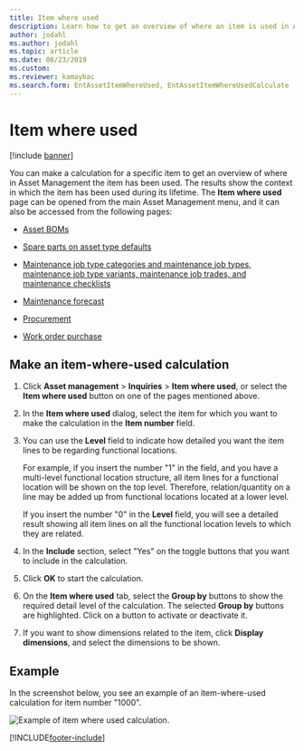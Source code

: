 ```yaml
---
title: Item where used
description: Learn how to get an overview of where an item is used in Asset Management, including a step-by-step process for making an item-where-used calculation.
author: jodahl
ms.author: jodahl
ms.topic: article
ms.date: 08/23/2019
ms.custom:
ms.reviewer: kamaybac
ms.search.form: EntAssetItemWhereUsed, EntAssetItemWhereUsedCalculate
---
```


# Item where used

[!include [banner](../../includes/banner.md)]

 

You can make a calculation for a specific item to get an overview of where in Asset Management the item has been used. The results show the context in which the item has been used during its lifetime. The **Item where used** page can be opened from the main Asset Management menu, and it can also be accessed from the following pages:

- [Asset BOMs](../objects/object-BOM.md)

- [Spare parts on asset type defaults](../setup-for-objects/object-types.md#spare-parts-on-the-asset-type-setup)

- [Maintenance job type categories and maintenance job types, maintenance job type variants, maintenance job trades, and maintenance checklists](../setup-for-work-orders/job-groups-and-job-types-variants-trades-and-checklists.md)

- [Maintenance forecast](../work-orders/maintenance-forecasts.md)

- [Procurement](../work-orders/procurement.md)

- [Work order purchase](../work-orders/procurement.md)

## Make an item-where-used calculation

1. Click **Asset management** > **Inquiries** > **Item where used**, or select the **Item where used** button on one of the pages mentioned above.

2. In the **Item where used** dialog, select the item for which you want to make the calculation in the **Item number** field.

3. You can use the **Level** field to indicate how detailed you want the item lines to be regarding functional locations. 

    For example, if you insert the number "1" in the field, and you have a multi-level functional location structure, all item lines for a functional location will be shown on the top level. Therefore, relation/quantity on a line may be added up from functional locations located at a lower level. 
    
    If you insert the number "0" in the **Level** field, you will see a detailed result showing all item lines on all the functional location levels to which they are related.

4. In the **Include** section, select "Yes" on the toggle buttons that you want to include in the calculation.

5. Click **OK** to start the calculation.

6. On the **Item where used** tab, select the **Group by** buttons to show the required detail level of the calculation. The selected **Group by** buttons are highlighted. Click on a button to activate or deactivate it.

7. If you want to show dimensions related to the item, click **Display dimensions**, and select the dimensions to be shown.

## Example

In the screenshot below, you see an example of an item-where-used calculation for item number "1000".

![Example of item where used calculation.](media/12-controlling-and-reporting.png)



[!INCLUDE[footer-include](../../../includes/footer-banner.md)]